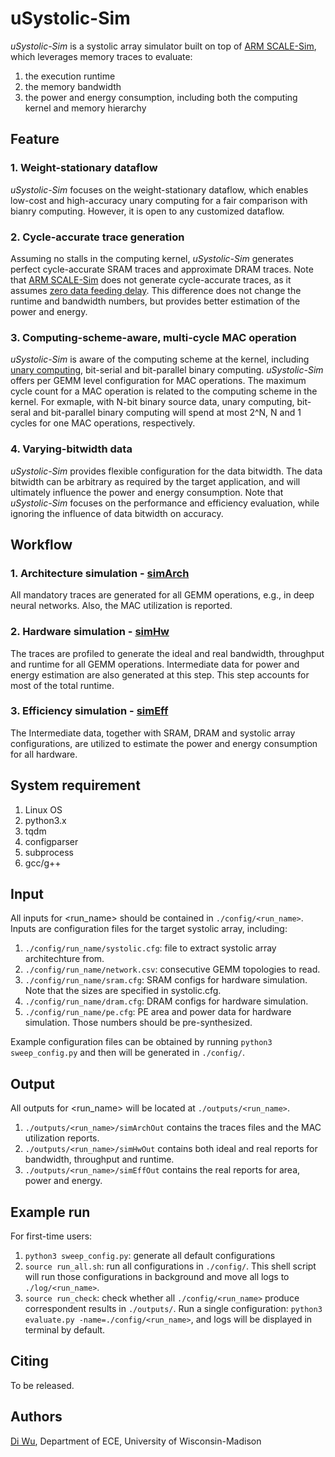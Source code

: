 # uSystolic-Sim
*uSystolic-Sim* is a systolic array simulator built on top of [ARM SCALE-Sim](https://github.com/ARM-software/SCALE-Sim), which leverages memory traces to evaluate:
1) the execution runtime
2) the memory bandwidth
3) the power and energy consumption, including both the computing kernel and memory hierarchy


## Feature
### 1. Weight-stationary dataflow
*uSystolic-Sim* focuses on the weight-stationary dataflow, which enables low-cost and high-accuracy unary computing for a fair comparison with bianry computing.
However, it is open to any customized dataflow.

### 2. Cycle-accurate trace generation
Assuming no stalls in the computing kernel, *uSystolic-Sim* generates perfect cycle-accurate SRAM traces and approximate DRAM traces. Note that [ARM SCALE-Sim](https://github.com/ARM-software/SCALE-Sim) does not generate cycle-accurate traces, as it assumes [zero data feeding delay](https://github.com/diwu1990/uSystolic-Sim/blob/main/outputs/README.md). This difference does not change the runtime and bandwidth numbers, but provides better estimation of the power and energy.

### 3. Computing-scheme-aware, multi-cycle MAC operation
*uSystolic-Sim* is aware of the computing scheme at the kernel, including [unary computing](https://conferences.computer.org/isca/pdfs/ISCA2020-4QlDegUf3fKiwUXfV0KdCm/466100a377/466100a377.pdf), bit-serial and bit-parallel binary computing. *uSystolic-Sim* offers per GEMM level configuration for MAC operations. The maximum cycle count for a MAC operation is related to the computing scheme in the kernel. For exmaple, with N-bit binary source data, unary computing, bit-seral and bit-parallel binary computing will spend at most 2^N, N and 1 cycles for one MAC operations, respectively.

### 4. Varying-bitwidth data
*uSystolic-Sim* provides flexible configuration for the data bitwidth. The data bitwidth can be arbitrary as required by the target application, and will ultimately influence the power and energy consumption. Note that *uSystolic-Sim* focuses on the performance and efficiency evaluation, while ignoring the influence of data bitwidth on accuracy.

## Workflow
### 1. Architecture simulation - [simArch](https://github.com/diwu1990/uSystolic-Sim/blob/main/simArch)
All mandatory traces are generated for all GEMM operations, e.g., in deep neural networks. Also, the MAC utilization is reported.

### 2. Hardware simulation - [simHw](https://github.com/diwu1990/uSystolic-Sim/blob/main/simHw)
The traces are profiled to generate the ideal and real bandwidth, throughput and runtime for all GEMM operations. Intermediate data for power and energy estimation are also generated at this step. This step accounts for most of the total runtime.

### 3. Efficiency simulation - [simEff](https://github.com/diwu1990/uSystolic-Sim/blob/main/simEff)
The Intermediate data, together with SRAM, DRAM and systolic array configurations, are utilized to estimate the power and energy consumption for all hardware.

## System requirement
1. Linux OS
2. python3.x
3. tqdm
4. configparser
5. subprocess
6. gcc/g++

## Input
All inputs for <run_name> should be contained in ```./config/<run_name>```. Inputs are configuration files for the target systolic array, including:
1) ```./config/run_name/systolic.cfg```: file to extract systolic array architechture from.
2) ```./config/run_name/network.csv```: consecutive GEMM topologies to read.
3) ```./config/run_name/sram.cfg```: SRAM configs for hardware simulation. Note that the sizes are specified in systolic.cfg.
4) ```./config/run_name/dram.cfg```: DRAM configs for hardware simulation.
5) ```./config/run_name/pe.cfg```: PE area and power data for hardware simulation. Those numbers should be pre-synthesized.

Example configuration files can be obtained by running ```python3 sweep_config.py``` and then will be generated in ```./config/```.

## Output

All outputs for <run_name> will be located at ```./outputs/<run_name>```.

1) ```./outputs/<run_name>/simArchOut``` contains the traces files and the MAC utilization reports.
2) ```./outputs/<run_name>/simHwOut``` contains both ideal and real reports for bandwidth, throughput and runtime.
3) ```./outputs/<run_name>/simEffOut``` contains the real reports for area, power and energy.

## Example run
For first-time users:
1. ```python3 sweep_config.py```: generate all default configurations
2. ```source run_all.sh```: run all configurations in ```./config/```. This shell script will run those configurations in background and move all logs to ```./log/<run_name>```.
3. ```source run_check```: check whether all ```./config/<run_name>``` produce correspondent results in ```./outputs/```.
Run a single configuration: ```python3 evaluate.py -name=./config/<run_name>```, and logs will be displayed in terminal by default.

## Citing

To be released.

<!-- If you find this tool useful for your research, please use the following bibtex to cite us,

```
bib
``` -->

## Authors

[Di Wu](http://diwu1990.github.io/), Department of ECE, University of Wisconsin-Madison

